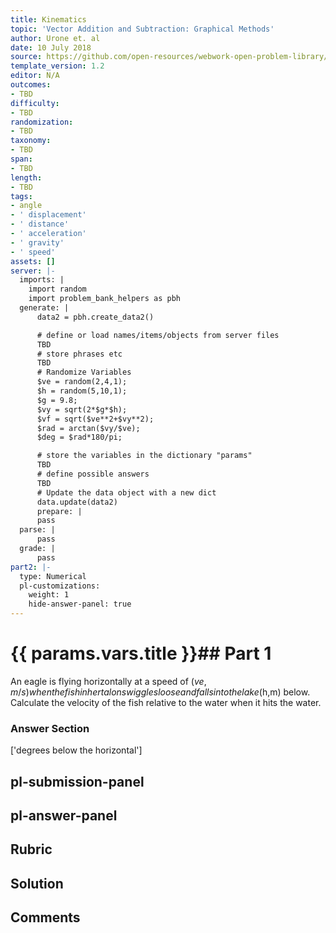 ```yaml
---
title: Kinematics
topic: 'Vector Addition and Subtraction: Graphical Methods'
author: Urone et. al
date: 10 July 2018
source: https://github.com/open-resources/webwork-open-problem-library/tree/master/Contrib/BrockPhysics/College_Physics_Urone/3.Two_Dimensional_Kinematics/Projectile_Motion/NU_U17-03-04-022.pg
template_version: 1.2
editor: N/A
outcomes:
- TBD
difficulty:
- TBD
randomization:
- TBD
taxonomy:
- TBD
span:
- TBD
length:
- TBD
tags:
- angle
- ' displacement'
- ' distance'
- ' acceleration'
- ' gravity'
- ' speed'
assets: []
server: |-
  imports: |
    import random
    import problem_bank_helpers as pbh
  generate: |
      data2 = pbh.create_data2()

      # define or load names/items/objects from server files
      TBD
      # store phrases etc
      TBD
      # Randomize Variables
      $ve = random(2,4,1);
      $h = random(5,10,1);
      $g = 9.8;
      $vy = sqrt(2*$g*$h);
      $vf = sqrt($ve**2+$vy**2);
      $rad = arctan($vy/$ve);
      $deg = $rad*180/pi;

      # store the variables in the dictionary "params"
      TBD
      # define possible answers
      TBD
      # Update the data object with a new dict
      data.update(data2)
      prepare: |
      pass
  parse: |
      pass
  grade: |
      pass
part2: |-
  type: Numerical
  pl-customizations:
    weight: 1
    hide-answer-panel: true
---
```


# {{ params.vars.title }}## Part 1 
An eagle is flying horizontally at a speed of ($ve,m/s) when the fish in her talons wiggles loose and falls into the lake ($h,m) below. Calculate the velocity of the fish relative to the water when it hits the water. 


### Answer Section 
['degrees below the horizontal']

## pl-submission-panel 


## pl-answer-panel 


## Rubric 


## Solution 


## Comments 


